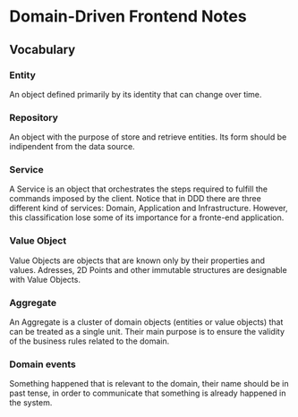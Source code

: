 # Domain-Driven Frontend Notes

## Vocabulary

### Entity

An object defined primarily by its identity that can change over time.

### Repository 

An object with the purpose of store and retrieve entities. Its form should be indipendent from the data source.

### Service

A Service is an object that orchestrates the steps required to fulfill the commands imposed by the client. Notice that in DDD there are three different kind of services: Domain, Application and Infrastructure. However, this classification lose some of its importance for a fronte-end application.

### Value Object

Value Objects are objects that are known only by their properties and values. Adresses, 2D Points and other immutable structures are designable with Value Objects.


### Aggregate

An Aggregate is a cluster of domain objects (entities or value objects) that can be treated as a single unit. Their main purpose is to ensure the validity of the business rules related to the domain.

### Domain events

Something happened that is relevant to the domain, their name should be in past tense, in order to communicate that something is already happened in the system.
